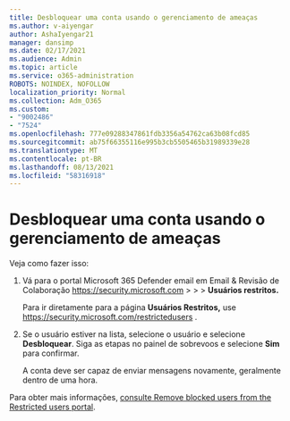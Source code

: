 ```yaml
---
title: Desbloquear uma conta usando o gerenciamento de ameaças
ms.author: v-aiyengar
author: AshaIyengar21
manager: dansimp
ms.date: 02/17/2021
ms.audience: Admin
ms.topic: article
ms.service: o365-administration
ROBOTS: NOINDEX, NOFOLLOW
localization_priority: Normal
ms.collection: Adm_O365
ms.custom:
- "9002486"
- "7524"
ms.openlocfilehash: 777e09288347861fdb3356a54762ca63b08fcd85
ms.sourcegitcommit: ab75f66355116e995b3cb5505465b31989339e28
ms.translationtype: MT
ms.contentlocale: pt-BR
ms.lasthandoff: 08/13/2021
ms.locfileid: "58316918"
---
```

# <a name="unblock-an-account-by-using-threat-management"></a>Desbloquear uma conta usando o gerenciamento de ameaças

Veja como fazer isso:

1. Vá para o portal Microsoft 365 Defender email em Email & Revisão de Colaboração <https://security.microsoft.com> \>  \>  \> **Usuários restritos.**

   Para ir diretamente para a página **Usuários Restritos,** use <https://security.microsoft.com/restrictedusers> .

2. Se o usuário estiver na lista, selecione o usuário e selecione **Desbloquear**. Siga as etapas no painel de sobrevoos e selecione **Sim** para confirmar.

   A conta deve ser capaz de enviar mensagens novamente, geralmente dentro de uma hora.

Para obter mais informações, [consulte Remove blocked users from the Restricted users portal](https://docs.microsoft.com/microsoft-365/security/office-365-security/removing-user-from-restricted-users-portal-after-spam).
